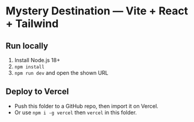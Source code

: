 # Mystery Destination — Vite + React + Tailwind
## Run locally
1. Install Node.js 18+
2. `npm install`
3. `npm run dev` and open the shown URL

## Deploy to Vercel
- Push this folder to a GitHub repo, then import it on Vercel.
- Or use `npm i -g vercel` then `vercel` in this folder.
